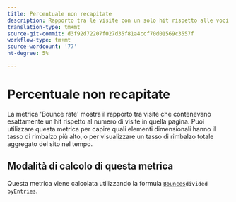 ```yaml
---
title: Percentuale non recapitate
description: Rapporto tra le visite con un solo hit rispetto alle voci.
translation-type: tm+mt
source-git-commit: d3f92d72207f027d35f81a4ccf70d01569c3557f
workflow-type: tm+mt
source-wordcount: '77'
ht-degree: 5%

---
```



# Percentuale non recapitate

La metrica &#39;Bounce rate&#39; mostra il rapporto tra visite che contenevano esattamente un hit rispetto al numero di visite in quella pagina. Puoi utilizzare questa metrica per capire quali elementi dimensionali hanno il tasso di rimbalzo più alto, o per visualizzare un tasso di rimbalzo totale aggregato del sito nel tempo.

## Modalità di calcolo di questa metrica

Questa metrica viene calcolata utilizzando la formula [`Bounces`](bounces.md)` divided by `[`Entries`](entries.md).
